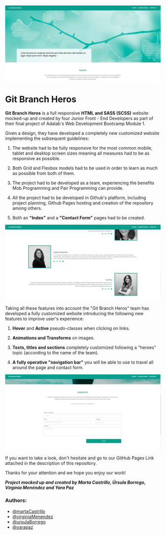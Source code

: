 ![Git Branch Heros](./docs/assets/images/git-branch-heros-1.jpg)

# Git Branch Heros

**Git Branch Heros** is a full responsive **HTML and SASS (SCSS)** website mocked-up and created by four Junior Front - End Developers as part of their final project of Adalab's Web Development Bootcamp Module 1.

Given a design, they have developed a completely new customized website implementing the subsequent guidelines:

1. The website had to be fully responsive for the most common mobile, tablet and desktop screen sizes meaning all measures had to be as responsive as possible.

2. Both Grid and Flexbox models had to be used in order to learn as much as possible from both of them.

3. The project had to be developed as a team, experiencing the benefits Mob Programming and Pair Programming can provide.

4. All the project had to be developed in Github's platform, including project planning, Github Pages hosting and creation of the repository among others.

5. Both an **"Index"** and a **"Contact Form"** pages had to be created.

![Git Branch Heros 2](./docs/assets/images/git-branch-heros-2.jpg)

Taking all these features into account the "Git Branch Heros" team has developed a fully customized website introducing the following new features to improve user's experience:

1. **Hover** and **Active** pseudo-classes when clicking on links.

2. **Animations and Transforms** on images.

3. **Texts, titles and sections** completely customized following a "heroes" topic (according to the name of the team).

4. **A fully operative "navigation bar"** you will be able to use to travel all around the page and contact form.

![Git Branch Heros 2](./docs/assets/images/git-branch-heros-3.jpg)

If you want to take a look, don't hesitate and go to our GitHub Pages Link attached in the description of this repository.

Thanks for your attention and we hope you enjoy our work!

**_Project mocked up and created by Marta Castrillo, Úrsula Borrego, Virginia Menéndez and Yara Paz_**

### Authors:
- [@martaCastrillo](https://github.com/martscastrillo)
- [@virginiaMenendez](https://github.com/VirginiaMSordo)
- [@ursulaBorrego](https://github.com/UrsulaBorrego)
- [@yarapaz](https://github.com/yarapaz)
